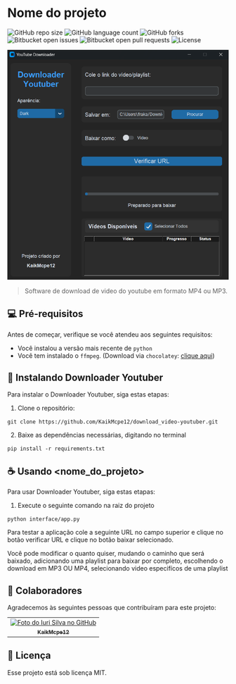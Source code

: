 # Nome do projeto

![GitHub repo size](https://img.shields.io/github/repo-size/kaikmcpe12/download_video-youtuber?style=for-the-badge)
![GitHub language count](https://img.shields.io/github/languages/count/kaikmcpe12/download_video-youtuber?style=for-the-badge)
![GitHub forks](https://img.shields.io/github/forks/kaikmcpe12/download_video-youtuber?style=for-the-badge)
![Bitbucket open issues](https://img.shields.io/bitbucket/issues/kaikmcpe12/download_video-youtuber?style=for-the-badge)
![Bitbucket open pull requests](https://img.shields.io/bitbucket/pr-raw/kaikmcpe12/download_video-youtuber?style=for-the-badge)
![License](https://img.shields.io/static/v1?label=license&message=MIT&color=49AA26&labelColor=000000)

<img src="./assets/readme/image.png" alt="Exemplo imagem">

> Software de download de video do youtube em formato MP4 ou MP3.

## 💻 Pré-requisitos

Antes de começar, verifique se você atendeu aos seguintes requisitos:

- Você instalou a versão mais recente de `python`
- Você tem instalado o `ffmpeg`. (Download via `chocolatey`: <a href='https://community.chocolatey.org/packages/ffmpeg' title='download ffmpeg'>clique aqui</a>)

## 🚀 Instalando Downloader Youtuber

Para instalar o Downloader Youtuber, siga estas etapas:

1. Clone o repositório: 
```
git clone https://github.com/KaikMcpe12/download_video-youtuber.git
```

2. Baixe as dependências necessárias, digitando no terminal

```
pip install -r requirements.txt
```

## ☕ Usando <nome_do_projeto>

Para usar Downloader Youtuber, siga estas etapas:

1. Execute o seguinte comando na raiz do projeto

```
python interface/app.py
```

Para testar a aplicação cole a seguinte URL no campo superior e clique no botão verificar URL e clique no botão baixar selecionado. 

Você pode modificar o quanto quiser, mudando o caminho que será baixado, adicionando uma playlist para baixar por completo, escolhendo o download em MP3 OU MP4, selecionando video especifícos de uma playlist

## 🤝 Colaboradores

Agradecemos às seguintes pessoas que contribuíram para este projeto:

<table>
  <tr>
    <td align="center">
      <a href="#" title="defina o título do link">
        <img src="https://avatars3.githubusercontent.com/u/119709479" width="100px;" alt="Foto do Iuri Silva no GitHub"/><br>
        <sub>
          <b>KaikMcpe12</b>
        </sub>
      </a>
    </td>
  </tr>
</table>

## 📝 Licença

Esse projeto está sob licença MIT.